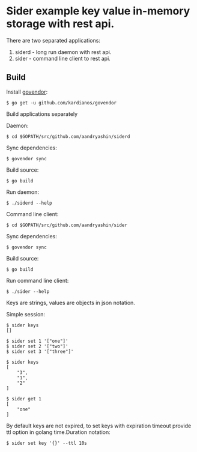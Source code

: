 # Sider example key value in-memory storage with rest api.

There are two separated applications:
1. siderd - long run daemon with rest api.
2. sider - command line client to rest api.

## Build

Install [govendor](https://github.com/kardianos/govendor):
```
$ go get -u github.com/kardianos/govendor
```

Build applications separately

Daemon:
```
$ cd $GOPATH/src/github.com/aandryashin/siderd
```
Sync dependencies:
```
$ govendor sync
```
Build source:
```
$ go build
```
Run daemon:
```
$ ./siderd --help
```

Command line client:
```
$ cd $GOPATH/src/github.com/aandryashin/sider
```
Sync dependencies:
```
$ govendor sync
```
Build source:
```
$ go build
```
Run command line client:
```
$ ./sider --help
```

Keys are strings, values are objects in json notation.

Simple session:
```
$ sider keys
[]

$ sider set 1 '["one"]'
$ sider set 2 '["two"]'
$ sider set 3 '["three"]'

$ sider keys
[
    "3",
    "1",
    "2"
]

$ sider get 1
[
    "one"
]
```

By default keys are not expired, to set keys with expiration timeout provide ttl option in golang time.Duration notation:
```
$ sider set key '{}' --ttl 10s
```
